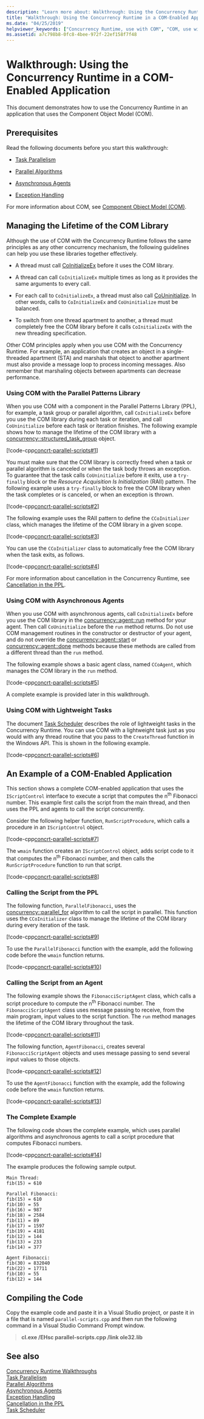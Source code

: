 ```yaml
---
description: "Learn more about: Walkthrough: Using the Concurrency Runtime in a COM-Enabled Application"
title: "Walkthrough: Using the Concurrency Runtime in a COM-Enabled Application"
ms.date: "04/25/2019"
helpviewer_keywords: ["Concurrency Runtime, use with COM", "COM, use with the Concurrency Runtime"]
ms.assetid: a7c798b8-0fc8-4bee-972f-22ef158f7f48
---
```

# Walkthrough: Using the Concurrency Runtime in a COM-Enabled Application

This document demonstrates how to use the Concurrency Runtime in an application that uses the Component Object Model (COM).

## Prerequisites

Read the following documents before you start this walkthrough:

- [Task Parallelism](../../parallel/concrt/task-parallelism-concurrency-runtime.md)

- [Parallel Algorithms](../../parallel/concrt/parallel-algorithms.md)

- [Asynchronous Agents](../../parallel/concrt/asynchronous-agents.md)

- [Exception Handling](../../parallel/concrt/exception-handling-in-the-concurrency-runtime.md)

For more information about COM, see [Component Object Model (COM)](/windows/win32/com/component-object-model--com--portal).

## Managing the Lifetime of the COM Library

Although the use of COM with the Concurrency Runtime follows the same principles as any other concurrency mechanism, the following guidelines can help you use these libraries together effectively.

- A thread must call [CoInitializeEx](/windows/win32/api/combaseapi/nf-combaseapi-coinitializeex) before it uses the COM library.

- A thread can call `CoInitializeEx` multiple times as long as it provides the same arguments to every call.

- For each call to `CoInitializeEx`, a thread must also call [CoUninitialize](/windows/win32/api/combaseapi/nf-combaseapi-couninitialize). In other words, calls to `CoInitializeEx` and `CoUninitialize` must be balanced.

- To switch from one thread apartment to another, a thread must completely free the COM library before it calls `CoInitializeEx` with the new threading specification.

Other COM principles apply when you use COM with the Concurrency Runtime. For example, an application that creates an object in a single-threaded apartment (STA) and marshals that object to another apartment must also provide a message loop to process incoming messages. Also remember that marshaling objects between apartments can decrease performance.

### Using COM with the Parallel Patterns Library

When you use COM with a component in the Parallel Patterns Library (PPL), for example, a task group or parallel algorithm, call `CoInitializeEx` before you use the COM library during each task or iteration, and call `CoUninitialize` before each task or iteration finishes. The following example shows how to manage the lifetime of the COM library with a [concurrency::structured_task_group](../../parallel/concrt/reference/structured-task-group-class.md) object.

[!code-cpp[concrt-parallel-scripts#1](../../parallel/concrt/codesnippet/cpp/walkthrough-using-the-concurrency-runtime-in-a-com-enabled-application_1.cpp)]

You must make sure that the COM library is correctly freed when a task or parallel algorithm is canceled or when the task body throws an exception. To guarantee that the task calls `CoUninitialize` before it exits, use a `try-finally` block or the *Resource Acquisition Is Initialization* (RAII) pattern. The following example uses a `try-finally` block to free the COM library when the task completes or is canceled, or when an exception is thrown.

[!code-cpp[concrt-parallel-scripts#2](../../parallel/concrt/codesnippet/cpp/walkthrough-using-the-concurrency-runtime-in-a-com-enabled-application_2.cpp)]

The following example uses the RAII pattern to define the `CCoInitializer` class, which manages the lifetime of the COM library in a given scope.

[!code-cpp[concrt-parallel-scripts#3](../../parallel/concrt/codesnippet/cpp/walkthrough-using-the-concurrency-runtime-in-a-com-enabled-application_3.cpp)]

You can use the `CCoInitializer` class to automatically free the COM library when the task exits, as follows.

[!code-cpp[concrt-parallel-scripts#4](../../parallel/concrt/codesnippet/cpp/walkthrough-using-the-concurrency-runtime-in-a-com-enabled-application_4.cpp)]

For more information about cancellation in the Concurrency Runtime, see [Cancellation in the PPL](cancellation-in-the-ppl.md).

### Using COM with Asynchronous Agents

When you use COM with asynchronous agents, call `CoInitializeEx` before you use the COM library in the [concurrency::agent::run](reference/agent-class.md#run) method for your agent. Then call `CoUninitialize` before the `run` method returns. Do not use COM management routines in the constructor or destructor of your agent, and do not override the [concurrency::agent::start](reference/agent-class.md#start) or [concurrency::agent::done](reference/agent-class.md#done) methods because these methods are called from a different thread than the `run` method.

The following example shows a basic agent class, named `CCoAgent`, which manages the COM library in the `run` method.

[!code-cpp[concrt-parallel-scripts#5](../../parallel/concrt/codesnippet/cpp/walkthrough-using-the-concurrency-runtime-in-a-com-enabled-application_5.cpp)]

A complete example is provided later in this walkthrough.

### Using COM with Lightweight Tasks

The document [Task Scheduler](../../parallel/concrt/task-scheduler-concurrency-runtime.md) describes the role of lightweight tasks in the Concurrency Runtime. You can use COM with a lightweight task just as you would with any thread routine that you pass to the `CreateThread` function in the Windows API. This is shown in the following example.

[!code-cpp[concrt-parallel-scripts#6](../../parallel/concrt/codesnippet/cpp/walkthrough-using-the-concurrency-runtime-in-a-com-enabled-application_6.cpp)]

## An Example of a COM-Enabled Application

This section shows a complete COM-enabled application that uses the `IScriptControl` interface to execute a script that computes the n<sup>th</sup> Fibonacci number. This example first calls the script from the main thread, and then uses the PPL and agents to call the script concurrently.

Consider the following helper function, `RunScriptProcedure`, which calls a procedure in an `IScriptControl` object.

[!code-cpp[concrt-parallel-scripts#7](../../parallel/concrt/codesnippet/cpp/walkthrough-using-the-concurrency-runtime-in-a-com-enabled-application_7.cpp)]

The `wmain` function creates an `IScriptControl` object, adds script code to it that computes the n<sup>th</sup> Fibonacci number, and then calls the `RunScriptProcedure` function to run that script.

[!code-cpp[concrt-parallel-scripts#8](../../parallel/concrt/codesnippet/cpp/walkthrough-using-the-concurrency-runtime-in-a-com-enabled-application_8.cpp)]

### Calling the Script from the PPL

The following function, `ParallelFibonacci`, uses the [concurrency::parallel_for](reference/concurrency-namespace-functions.md#parallel_for) algorithm to call the script in parallel. This function uses the `CCoInitializer` class to manage the lifetime of the COM library during every iteration of the task.

[!code-cpp[concrt-parallel-scripts#9](../../parallel/concrt/codesnippet/cpp/walkthrough-using-the-concurrency-runtime-in-a-com-enabled-application_9.cpp)]

To use the `ParallelFibonacci` function with the example, add the following code before the `wmain` function returns.

[!code-cpp[concrt-parallel-scripts#10](../../parallel/concrt/codesnippet/cpp/walkthrough-using-the-concurrency-runtime-in-a-com-enabled-application_10.cpp)]

### Calling the Script from an Agent

The following example shows the `FibonacciScriptAgent` class, which calls a script procedure to compute the n<sup>th</sup> Fibonacci number. The `FibonacciScriptAgent` class uses message passing to receive, from the main program, input values to the script function. The `run` method manages the lifetime of the COM library throughout the task.

[!code-cpp[concrt-parallel-scripts#11](../../parallel/concrt/codesnippet/cpp/walkthrough-using-the-concurrency-runtime-in-a-com-enabled-application_11.cpp)]

The following function, `AgentFibonacci`, creates several `FibonacciScriptAgent` objects and uses message passing to send several input values to those objects.

[!code-cpp[concrt-parallel-scripts#12](../../parallel/concrt/codesnippet/cpp/walkthrough-using-the-concurrency-runtime-in-a-com-enabled-application_12.cpp)]

To use the `AgentFibonacci` function with the example, add the following code before the `wmain` function returns.

[!code-cpp[concrt-parallel-scripts#13](../../parallel/concrt/codesnippet/cpp/walkthrough-using-the-concurrency-runtime-in-a-com-enabled-application_13.cpp)]

### The Complete Example

The following code shows the complete example, which uses parallel algorithms and asynchronous agents to call a script procedure that computes Fibonacci numbers.

[!code-cpp[concrt-parallel-scripts#14](../../parallel/concrt/codesnippet/cpp/walkthrough-using-the-concurrency-runtime-in-a-com-enabled-application_14.cpp)]

The example produces the following sample output.

```Output
Main Thread:
fib(15) = 610

Parallel Fibonacci:
fib(15) = 610
fib(10) = 55
fib(16) = 987
fib(18) = 2584
fib(11) = 89
fib(17) = 1597
fib(19) = 4181
fib(12) = 144
fib(13) = 233
fib(14) = 377

Agent Fibonacci:
fib(30) = 832040
fib(22) = 17711
fib(10) = 55
fib(12) = 144
```

## Compiling the Code

Copy the example code and paste it in a Visual Studio project, or paste it in a file that is named `parallel-scripts.cpp` and then run the following command in a Visual Studio Command Prompt window.

> **cl.exe /EHsc parallel-scripts.cpp /link ole32.lib**

## See also

[Concurrency Runtime Walkthroughs](../../parallel/concrt/concurrency-runtime-walkthroughs.md)<br/>
[Task Parallelism](../../parallel/concrt/task-parallelism-concurrency-runtime.md)<br/>
[Parallel Algorithms](../../parallel/concrt/parallel-algorithms.md)<br/>
[Asynchronous Agents](../../parallel/concrt/asynchronous-agents.md)<br/>
[Exception Handling](../../parallel/concrt/exception-handling-in-the-concurrency-runtime.md)<br/>
[Cancellation in the PPL](cancellation-in-the-ppl.md)<br/>
[Task Scheduler](../../parallel/concrt/task-scheduler-concurrency-runtime.md)
